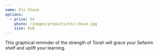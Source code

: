 ```yaml
---
name: Etz Chaim
options:
  - price: 54
    photo: /images/products/etz-chaim.jpg
    size: 6x8
---
```


This graphical reminder of the strength of Torah will grace your Sefarim shelf and uplift your learning.